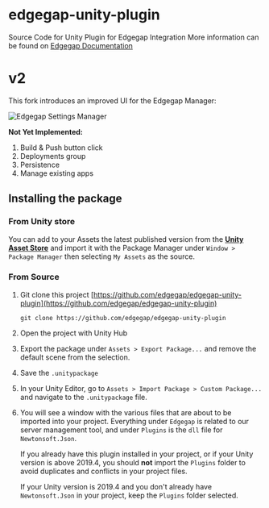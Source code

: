 # edgegap-unity-plugin

Source Code for Unity Plugin for Edgegap Integration
More information can be found on [Edgegap Documentation](https://docs.edgegap.com/docs/tools-and-integrations/unity-plugin)

# v2

This fork introduces an improved UI for the Edgegap Manager:

![Edgegap Settings Manager](https://i.imgur.com/IZfKF9q.png)

**Not Yet Implemented:**

1. Build & Push button click
2. Deployments group
3. Persistence
4. Manage existing apps

## Installing the package

### From Unity store

You can add to your Assets the latest published version from the [**Unity Asset Store**](https://assetstore.unity.com/packages/tools/network/edgegap-cloud-server-212563)
and import it with the Package Manager under `Window > Package Manager` then selecting `My Assets` as the source.

### From Source

1. Git clone this project [https://github.com/edgegap/edgegap-unity-plugin](https://github.com/edgegap/edgegap-unity-plugin)

   `git clone https://github.com/edgegap/edgegap-unity-plugin`

2. Open the project with Unity Hub

3. Export the package under `Assets > Export Package...` and remove the default scene from the selection.

4. Save the `.unitypackage`

5. In your Unity Editor, go to `Assets > Import Package > Custom Package...` and navigate to the `.unitypackage` file.

6. You will see a window with the various files that are about to be imported into your project.
   Everything under `Edgegap` is related to our server management tool, and under `Plugins` is the `dll` file for `Newtonsoft.Json`.

   If you already have this plugin installed in your project, or if your Unity version is above 2019.4, you should **not** import the `Plugins`
   folder to avoid duplicates and conflicts in your project files.

   If your Unity version is 2019.4 and you don't already have `Newtonsoft.Json` in your project, keep the `Plugins` folder selected.

